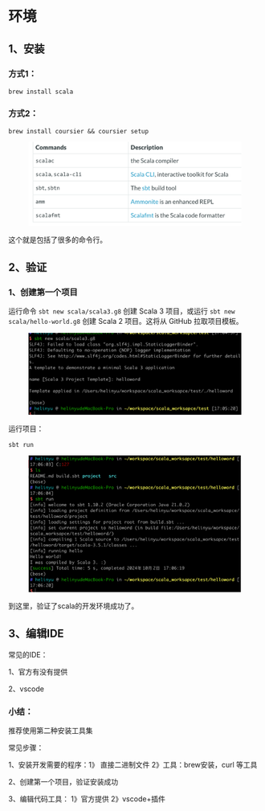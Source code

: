 # 环境

## 1、安装



### 方式1：

```
brew install scala
```

### 方式2：

```
brew install coursier && coursier setup 
```

<figure><img src="../.gitbook/assets/image (1).png" alt=""><figcaption></figcaption></figure>

这个就是包括了很多的命令行。



## 2、验证

### 1、创建第一个项目

运行命令 `sbt new scala/scala3.g8` 创建 Scala 3 项目，或运行 `sbt new scala/hello-world.g8` 创建 Scala 2 项目。这将从 GitHub 拉取项目模板。

<figure><img src="../.gitbook/assets/image (2).png" alt=""><figcaption></figcaption></figure>

运行项目：

```
sbt run 
```

<figure><img src="../.gitbook/assets/image (3).png" alt=""><figcaption></figcaption></figure>

到这里，验证了scala的开发环境成功了。



## 3、编辑IDE

常见的IDE：

1、官方有没有提供

2、vscode&#x20;



### 小结：

推荐使用第二种安装工具集



常见步骤：

1、安装开发需要的程序：1》 直接二进制文件 2》工具：brew安装，curl 等工具

2、创建第一个项目，验证安装成功

3、编辑代码工具： 1》官方提供 2》vscode+插件



